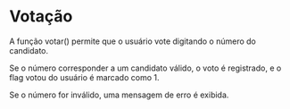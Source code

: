 # Votação

A função votar() permite que o usuário vote digitando o número do candidato.

Se o número corresponder a um candidato válido, o voto é registrado, e o flag votou do usuário é marcado como 1.

Se o número for inválido, uma mensagem de erro é exibida.
